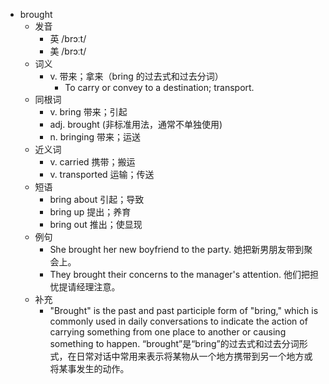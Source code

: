 - brought
  - 发音
    - 英 /brɔːt/
    - 美 /brɔːt/
  - 词义
    - v. 带来；拿来（bring 的过去式和过去分词）
      - To carry or convey to a destination; transport.
  - 同根词
    - v. bring 带来；引起
    - adj. brought (非标准用法，通常不单独使用)
    - n. bringing 带来；运送
  - 近义词
    - v. carried 携带；搬运
    - v. transported 运输；传送
  - 短语
    - bring about 引起；导致
    - bring up 提出；养育
    - bring out 推出；使显现
  - 例句
    - She brought her new boyfriend to the party. 她把新男朋友带到聚会上。
    - They brought their concerns to the manager's attention. 他们把担忧提请经理注意。
  - 补充
    - "Brought" is the past and past participle form of "bring," which is commonly used in daily conversations to indicate the action of carrying something from one place to another or causing something to happen. “brought”是“bring”的过去式和过去分词形式，在日常对话中常用来表示将某物从一个地方携带到另一个地方或将某事发生的动作。
